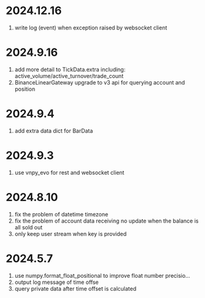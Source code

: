 # 2024.12.16

1. write log (event) when exception raised by websocket client

# 2024.9.16

1. add more detail to TickData.extra including: active_volume/active_turnover/trade_count
2. BinanceLinearGateway upgrade to v3 api for querying account and position

# 2024.9.4

1. add extra data dict for BarData

# 2024.9.3

1. use vnpy_evo for rest and websocket client

# 2024.8.10

1. fix the problem of datetime timezone
2. fix the problem of account data receiving no update when the balance is all sold out
3. only keep user stream when key is provided

# 2024.5.7

1. use numpy.format_float_positional to improve float number precisio…
2. output log message of time offse
3. query private data after time offset is calculated
